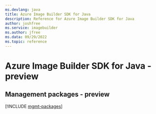 ```yaml
---
ms.devlang: java
title: Azure Image Builder SDK for Java
description: Reference for Azure Image Builder SDK for Java
author: joshfree
ms.service: imagebuilder
ms.author: jfree
ms.data: 09/29/2022
ms.topic: reference
---
```

# Azure Image Builder SDK for Java - preview

## Management packages - preview
[!INCLUDE [mgmt-packages](image-builder-mgmt-index.md)]